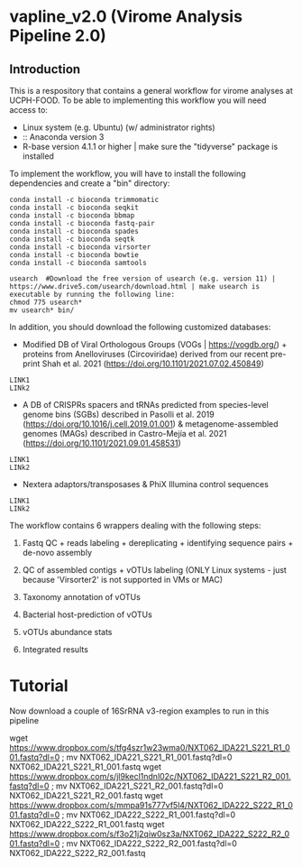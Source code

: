 # vapline_v2.0 (Virome Analysis Pipeline 2.0)

## Introduction

This is a respository that contains a general workflow for virome analyses at UCPH-FOOD.
To be able to implementing this workflow you will need access to:

- Linux system (e.g. Ubuntu) (w/ administrator rights)
- :: Anaconda version 3
- R-base version 4.1.1 or higher | make sure the "tidyverse" package is installed

To implement the workflow, you will have to install the following dependencies and create a "bin" directory:
```
conda install -c bioconda trimmomatic
conda install -c bioconda seqkit 
conda install -c bioconda bbmap 
conda install -c bioconda fastq-pair 
conda install -c bioconda spades  
conda install -c bioconda seqtk
conda install -c bioconda virsorter 
conda install -c bioconda bowtie 
conda install -c bioconda samtools

usearch  #Download the free version of usearch (e.g. version 11) | https://www.drive5.com/usearch/download.html | make usearch is executable by running the following line:
chmod 775 usearch*
mv usearch* bin/
```

In addition, you should download the following customized databases:

- Modified DB of Viral Orthologous Groups (VOGs | https://vogdb.org/) + proteins from Anelloviruses (Circoviridae) derived from our recent pre-print Shah et al. 2021 (https://doi.org/10.1101/2021.07.02.450849) 
```
LINK1
LINk2
```

- A DB of CRISPRs spacers and tRNAs predicted from species-level genome bins (SGBs) described in Pasolli et al. 2019 (https://doi.org/10.1016/j.cell.2019.01.001) & metagenome-assembled genomes (MAGs) described in Castro-Mejía et al. 2021 (https://doi.org/10.1101/2021.09.01.458531) 
```
LINK1
LINk2
```

- Nextera adaptors/transposases & PhiX Illumina control sequences
```
LINK1
LINk2
```


The workflow contains 6 wrappers dealing with the following steps:

1) Fastq QC + reads labeling + dereplicating + identifying sequence pairs + de-novo assembly

2) QC of assembled contigs + vOTUs labeling (ONLY Linux systems - just because 'Virsorter2' is not supported in VMs or MAC)

3) Taxonomy annotation of vOTUs

4) Bacterial host-prediction of vOTUs

5) vOTUs abundance stats

6) Integrated results


# 
# 
# Tutorial

Now download a couple of 16SrRNA v3-region examples to run in this pipeline

wget https://www.dropbox.com/s/tfg4szr1w23wma0/NXT062_IDA221_S221_R1_001.fastq?dl=0 ; mv NXT062_IDA221_S221_R1_001.fastq?dl=0 NXT062_IDA221_S221_R1_001.fastq
wget https://www.dropbox.com/s/jl9kecl1ndnl02c/NXT062_IDA221_S221_R2_001.fastq?dl=0 ; mv NXT062_IDA221_S221_R2_001.fastq?dl=0 NXT062_IDA221_S221_R2_001.fastq
wget https://www.dropbox.com/s/mmpa91s777vf5l4/NXT062_IDA222_S222_R1_001.fastq?dl=0 ; mv NXT062_IDA222_S222_R1_001.fastq?dl=0 NXT062_IDA222_S222_R1_001.fastq
wget https://www.dropbox.com/s/f3o21j2qiw0sz3a/NXT062_IDA222_S222_R2_001.fastq?dl=0 ; mv NXT062_IDA222_S222_R2_001.fastq?dl=0 NXT062_IDA222_S222_R2_001.fastq






